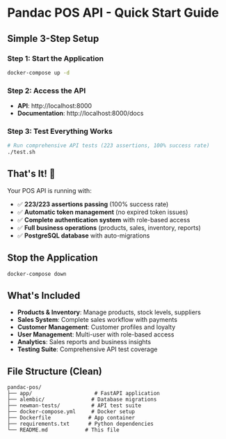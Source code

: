 # Pandac POS API - Quick Start Guide

## Simple 3-Step Setup

### Step 1: Start the Application
```bash
docker-compose up -d
```

### Step 2: Access the API
- **API**: http://localhost:8000
- **Documentation**: http://localhost:8000/docs

### Step 3: Test Everything Works
```bash
# Run comprehensive API tests (223 assertions, 100% success rate)
./test.sh
```

## That's It! 🎉

Your POS API is running with:

- ✅ **223/223 assertions passing** (100% success rate)
- ✅ **Automatic token management** (no expired token issues)
- ✅ **Complete authentication system** with role-based access
- ✅ **Full business operations** (products, sales, inventory, reports)
- ✅ **PostgreSQL database** with auto-migrations

## Stop the Application

```bash
docker-compose down
```

## What's Included

- **Products & Inventory**: Manage products, stock levels, suppliers
- **Sales System**: Complete sales workflow with payments
- **Customer Management**: Customer profiles and loyalty
- **User Management**: Multi-user with role-based access
- **Analytics**: Sales reports and business insights
- **Testing Suite**: Comprehensive API test coverage

## File Structure (Clean)

```text
pandac-pos/
├── app/                    # FastAPI application
├── alembic/               # Database migrations  
├── newman-tests/          # API test suite
├── docker-compose.yml     # Docker setup
├── Dockerfile            # App container
├── requirements.txt      # Python dependencies
└── README.md            # This file
```

